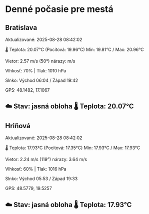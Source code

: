 ﻿# Denné počasie pre mestá

## Bratislava
Aktualizované: 2025-08-28 08:42:02

🌡️ Teplota: 20.07°C 
(Pocitová: 19.96°C)
Min: 19.81°C / Max: 20.96°C

Vietor: 2.57 m/s    (50°) 
nárazy:  m/s

Vlhkosť: 70% | Tlak: 1010 hPa

Slnko: Východ 06:04 / Západ 19:42

GPS: 48.1482, 17.1067

☁️ Stav: jasná obloha        🌡️ Teplota: 20.07°C
---

## Hriňová
Aktualizované: 2025-08-28 08:42:02

🌡️ Teplota: 17.93°C 
(Pocitová: 17.35°C)
Min: 17.93°C / Max: 17.93°C

Vietor: 2.24 m/s (119°)
nárazy: 3.64 m/s

Vlhkosť: 60% | Tlak: 1016 hPa

Slnko: Východ 05:53 / Západ 19:33

GPS: 48.5779, 19.5257

☁️ Stav: jasná obloha        🌡️ Teplota: 17.93°C
---
